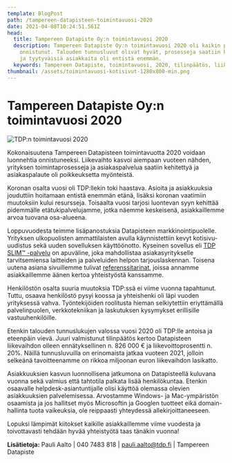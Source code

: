 ```yaml
---
template: BlogPost
path: /tampereen-datapisteen-toimintavuosi-2020
date: 2021-04-08T10:24:51.561Z
head:
  title: Tampereen Datapiste Oy:n toimintavuosi 2020
  description: Tampereen Datapiste Oy:n toimintavuosi 2020 oli kaikin puolin
    onnistunut. Talouden tunnusluvut olivat hyvät, prosesseja saatiin kehitettyä
    ja tyytyväisiä asiakkaita oli entistä enemmän.
  keywords: Tampereen Datapiste, toimintavuosi, 2020, tilinpäätös, liikevaihto
thumbnail: /assets/toimintavuosi-kotisivut-1280x800-min.png
---
```

# Tampereen Datapiste Oy:n toimintavuosi 2020

![TDP:n toimintavuosi 2020](/assets/toimintavuosi-kotisivut-1280x800-min.png)

Kokonaisuutena Tampereen Datapisteen toimintavuotta 2020 voidaan luonnehtia onnistuneeksi. Liikevaihto kasvoi aiempaan vuoteen nähden, yrityksen toimintaprosesseja ja asiakaspalvelua saatiin kehitettyä ja asiakaspalaute oli poikkeuksetta myönteistä.

Koronan osalta vuosi oli TDP:llekin toki haastava. Asioita ja asiakkuuksia jouduttiin hoitamaan entistä enemmän etänä, lisäksi koronan vaatimiin muutoksiin kului resursseja. Toisaalta vuosi tarjosi luontevan syyn kehittää pidemmälle etätukipalvelujamme, jotka näemme keskeisenä, asiakkaillemme arvoa tuovana osa-alueena.

Loppuvuodesta teimme lisäpanostuksia Datapisteen markkinointipuolelle. Yrityksen ulkopuolisten ammattilaisten avulla käynnistettiin kevyt kotisivu-uudistus sekä uuden sovelluksen käyttöönotto. Kyseinen sovellus eli [TDP SLIM™ -palvelu](https://www.tdp.fi/tdp-slim) on apuväline, joka mahdollistaa asiakasyritykselle tarvitsemiensa laitteiden ja palveluiden helpon tarjouslaskennan. Toisena uutena asiana sivuillemme tulivat [referenssitarinat](https://www.tdp.fi/referenssit), joissa annamme asiakkaillemme äänen kertoa yhteistyöstä kanssamme.

Henkilöstön osalta suuria muutoksia TDP:ssä ei viime vuonna tapahtunut. Tuttu, osaava henkilöstö pysyi koossa ja yhteishenki oli läpi vuoden yrityksessä vahva. Työntekijöiden roolitusta hieman selkiytettiin eriyttämällä palvelinpuolen, verkkotekniikan ja laskutuksen kysymykset erillisille vastuuhenkilöille.

Etenkin talouden tunnuslukujen valossa vuosi 2020 oli TDP:lle antoisa ja eteenpäin vievä. Juuri valmistunut tilinpäätös kertoo Datapisteen liikevaihdon olleen ennätyksellinen n. 826 000 € ja liikevoittoprosentti n. 20%. Näillä tunnusluvuilla on erinomaista jatkaa vuoteen 2021, jolloin selkeänä tavoitteenamme on rikkoa miljoonan euron liikevaihdon lasikatto.

Asiakkuuksien kasvun luonnollisena jatkumona on Datapisteellä kuluvana vuonna sekä valmius että tahtotila palkata lisää henkilökuntaa. Etenkin osaavalle helpdesk-asiantuntijalle olisi käyttöä olemassa olevien asiakkuuksien palvelemisessa. Arvostamme Windows- ja Mac-ympäristön osaamista ja jos hallitset myös Microsoftin ja Googlen tuotteet eikä domain-hallinta tuota vaikeuksia, ole reippaasti yhteydessä allekirjoittaneeseen.

Lopuksi lämpimät kiitokset kaikille asiakkaillemme viime vuodesta ja toivottavasti tehdään hyvää yhteistyötä taas tänäkin vuonna!

**Lisätietoja:** Pauli Aalto | 040 7483 818 | pauli.aalto@tdp.fi | Tampereen Datapiste